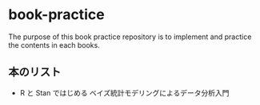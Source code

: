 # book-practice

The purpose of this book practice repository is to implement and practice the contents in each books.

## 本のリスト

- R と Stan ではじめる ベイズ統計モデリングによるデータ分析入門
